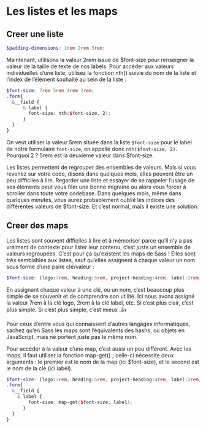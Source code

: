# Les listes et les maps

## Creer une liste

```scss
$padding-dimensions: 1rem 2rem 3rem;
```

Maintenant, utilisons la valeur 2rem issue de $font-size pour renseigner la valeur de la taille de texte de nos labels. Pour accéder aux valeurs individuelles d’une liste, utilisez la fonction  nth()  suivie du nom de la liste et l’index de l’élément souhaité au sein de la liste :

```scss
$font-size: 7rem 5rem 4rem 2rem;
.form{
  &__field {
      & label {
        font-size: nth($font-size, 2);
      }
  }
}
```

On veut utiliser la valeur 5rem située dans la liste `$font-size` pour le label
de notre formulaire `font-size`,  on appelle donc `nth($font-size, 2)`. Pourquoi 2 ? 5rem est la deuxieme valeur dans $font-size.

Les listes permettent de regrouper des ensembles de valeurs. Mais si vous revenez sur votre code, disons dans quelques mois, elles peuvent être un peu difficiles à lire. Regarder une liste et essayer de se rappeler l’usage de ses éléments  peut vous filer une bonne migraine ou alors vous forcer à scroller dans toute votre codebase. Dans quelques mois, même dans quelques minutes, vous aurez probablement oublié les indices des différentes valeurs de $font-size. Et c’est normal, mais il existe une solution.

## Creer des maps

Les listes sont souvent difficiles à lire et à mémoriser parce qu’il n’y a pas vraiment de contexte pour lister leur contenu, c’est juste un ensemble de valeurs regroupées. C’est pour ça qu’existent les maps de Sass ! Elles sont très semblables aux listes, sauf qu’elles assignent à chaque valeur un nom sous forme d’une paire clé/valeur :

```scss
$font-size: (logo:7rem, heading:5rem, project-heading:4rem, label:2rem);
```

En assignant chaque valeur à une clé, ou un nom,  c’est beaucoup plus simple de se souvenir et de comprendre son utilité. Ici nous avons assigné la valeur 7rem à la clé logo, 2rem à la clé label, etc. Si c’est plus clair, c’est plus simple. Si c’est plus simple, c’est mieux .👍 

Pour ceux d’entre vous qui connaissent d’autres langages informatiques, sachez qu’en Sass les maps sont l’équivalents des hashs, ou objets en JavaScript, mais ne portent juste pas le même nom.

Pour accéder à la valeur d’une map, c’est aussi un peu différent. Avec les maps, il faut utiliser la fonction  map-get() ; celle-ci nécessite deux arguments : le premier est le nom de la map (ici $font-size), et le second est le nom de la clé (ici label).

```scss
$font-size: (logo:7rem, heading:5rem, project-heading:4rem, label:2rem);
.form{
  &__field {
    & label {
        font-size: map-get($font-size, label);
      }
  }
}
```
